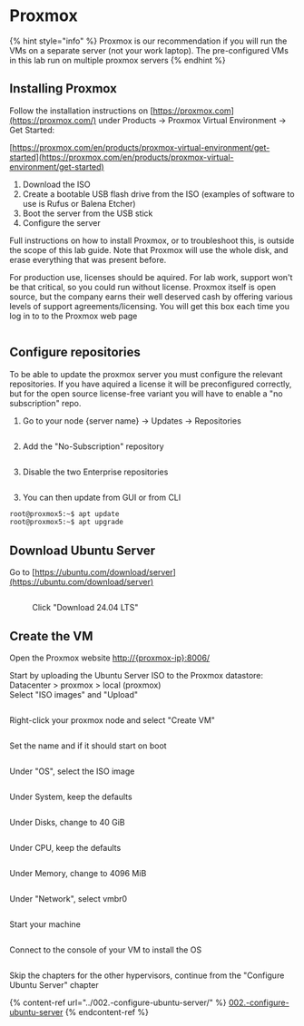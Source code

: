 # Proxmox

{% hint style="info" %}
Proxmox is our recommendation if you will run the VMs on a separate server (not your work laptop). The pre-configured VMs in this lab run on multiple proxmox servers
{% endhint %}

## Installing Proxmox

Follow the installation instructions on [https://proxmox.com](https://proxmox.com/) under Products -> Proxmox Virtual Environment -> Get Started:

[https://proxmox.com/en/products/proxmox-virtual-environment/get-started](https://proxmox.com/en/products/proxmox-virtual-environment/get-started)

1. Download the ISO
2. Create a bootable USB flash drive from the ISO (examples of software to use is Rufus or Balena Etcher)
3. Boot the server from the USB stick
4. Configure the server

Full instructions on how to install Proxmox, or to troubleshoot this, is outside the scope of this lab guide. Note that Proxmox will use the whole disk, and erase everything that was present before.

For production use, licenses should be aquired. For lab work, support won't be that critical, so you could run without license. Proxmox itself is open source, but the company earns their well deserved cash by offering various levels of support agreements/licensing. You will get this box each time you log in to to the Proxmox web page

<figure><img src="../../../.gitbook/assets/image (35).png" alt=""><figcaption></figcaption></figure>

## Configure repositories

To be able to update the proxmox server you must configure the relevant repositories. If you have aquired a license it will be preconfigured correctly, but for the open source license-free variant you will have to enable a "no subscription" repo.

1. Go to your node {server name} -> Updates -> Repositories

<figure><img src="../../../.gitbook/assets/image (36).png" alt=""><figcaption></figcaption></figure>

2. Add the "No-Subscription" repository

<figure><img src="../../../.gitbook/assets/image (37).png" alt=""><figcaption></figcaption></figure>

3. Disable the two Enterprise repositories

<figure><img src="../../../.gitbook/assets/image (38).png" alt=""><figcaption></figcaption></figure>

3. You can then update from GUI or from CLI

```bash
root@proxmox5:~$ apt update
root@proxmox5:~$ apt upgrade
```

## Download Ubuntu Server

Go to [https://ubuntu.com/download/server](https://ubuntu.com/download/server)

<figure><img src="../../../.gitbook/assets/image (10).png" alt=""><figcaption><p>Click "Download 24.04 LTS"</p></figcaption></figure>

## Create the VM

Open the Proxmox website [http://{proxmox-ip}:8006/](http://{proxmox-ip}:8006/)

Start by uploading the Ubuntu Server ISO to the Proxmox datastore:\
Datacenter > proxmox > local (proxmox)\
Select "ISO images" and "Upload"

<figure><img src="../../../.gitbook/assets/image (39).png" alt=""><figcaption></figcaption></figure>

Right-click your proxmox node and select "Create VM"

<figure><img src="../../../.gitbook/assets/image (40).png" alt=""><figcaption></figcaption></figure>

Set the name and if it should start on boot

<figure><img src="../../../.gitbook/assets/image (41).png" alt=""><figcaption></figcaption></figure>

Under "OS", select the ISO image

<figure><img src="../../../.gitbook/assets/image (42).png" alt=""><figcaption></figcaption></figure>

Under System, keep the defaults

<figure><img src="../../../.gitbook/assets/image (43).png" alt=""><figcaption></figcaption></figure>

Under Disks, change to 40 GiB

<figure><img src="../../../.gitbook/assets/image (44).png" alt=""><figcaption></figcaption></figure>

Under CPU, keep the defaults

<figure><img src="../../../.gitbook/assets/image (45).png" alt=""><figcaption></figcaption></figure>

Under Memory, change to 4096 MiB

<figure><img src="../../../.gitbook/assets/image (46).png" alt=""><figcaption></figcaption></figure>

Under "Network", select vmbr0

<figure><img src="../../../.gitbook/assets/image (47).png" alt=""><figcaption></figcaption></figure>

Start your machine

<figure><img src="../../../.gitbook/assets/image (48).png" alt=""><figcaption></figcaption></figure>

Connect to the console of your VM to install the OS

<figure><img src="../../../.gitbook/assets/image (49).png" alt=""><figcaption></figcaption></figure>

Skip the chapters for the other hypervisors, continue from the "Configure Ubuntu Server" chapter&#x20;

{% content-ref url="../002.-configure-ubuntu-server/" %}
[002.-configure-ubuntu-server](../002.-configure-ubuntu-server/)
{% endcontent-ref %}
